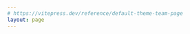 ```yaml
---
# https://vitepress.dev/reference/default-theme-team-page
layout: page
---
```

<script setup>
import {
  VPTeamPage,
  VPTeamPageTitle,
  VPTeamMembers,
  VPTeamPageSection
} from 'vitepress/theme'

const frontMembers = [
  {
    avatar: 'https://github.com/takuron1996.png',
    name: 'Snorlax',
    title: 'Developer',
    links: [
      { icon: 'github', link: 'https://github.com/takuron1996' },
    ]
  },
  {
    avatar: 'https://github.com/kohama-t.png',
    name: 'kohama-t',
    title: 'Developer',
    links: [
      { icon: 'github', link: 'https://github.com/kohama-t' },
    ]
  }
]
const backMembers = [
  {
    avatar: 'https://github.com/furutahidehiko.png',
    name: 'furutahidehiko',
    title: 'Developer',
    links: [
      { icon: 'github', link: 'https://github.com/furutahidehiko' },
    ]
  },
  {
    avatar: 'https://github.com/kansenn.png',
    name: 'kansenn',
    title: 'Developer',
    links: [
      { icon: 'github', link: 'https://github.com/kansenn' },
    ]
  },
  {
    avatar: 'https://github.com/masayakawanishi1994.png',
    name: 'masayakawanishi1994',
    title: 'Developer',
    links: [
      { icon: 'github', link: 'https://github.com/masayakawanishi1994' },
    ]
  }
]
const infraMembers = [
  {
    avatar: 'https://github.com/watame.png',
    name: 'watame',
    title: 'Developer',
    links: [
      { icon: 'github', link: 'https://github.com/watame' },
    ]
  },
    {
    avatar: 'https://github.com/muroshima.png',
    name: 'muroshima',
    title: 'Developer',
    links: [
      { icon: 'github', link: 'https://github.com/muroshima' },
    ]
  },
  {
    avatar: 'https://github.com/shottt.png',
    name: 'shottt',
    title: 'Developer',
    links: [
      { icon: 'github', link: 'https://github.com/shottt' },
    ]
  },
  {
    avatar: 'https://github.com/atsushiL.png',
    name: 'atsushiL',
    title: 'Developer',
    links: [
      { icon: 'github', link: 'https://github.com/atsushiL' },
    ]
  }
]
</script>


<VPTeamPage>
    <VPTeamPageTitle>
        <template #title>
            メンバー
        </template>
        <template #lead>
            開発メンバー
        </template>
    </VPTeamPageTitle>
    <VPTeamPageSection>
        <template #title>フロントエンド</template>
        <template #lead>このプロジェクトのフロントエンドチーム</template>
        <template #members>
            <VPTeamMembers :members="frontMembers"/>
        </template>
    </VPTeamPageSection>
    <VPTeamPageSection>
        <template #title>バックエンド</template>
        <template #lead>このプロジェクトのバックエンドチーム</template>
        <template #members>
            <VPTeamMembers :members="backMembers"/>
        </template>
    </VPTeamPageSection>
    <VPTeamPageSection>
        <template #title>インフラ</template>
        <template #lead>このプロジェクトのインフラチーム</template>
        <template #members>
            <VPTeamMembers :members="infraMembers"/>
        </template>
    </VPTeamPageSection>
</VPTeamPage>

